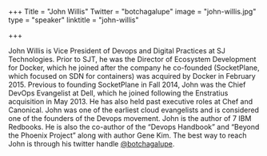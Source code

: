 +++
Title = "John Willis"
Twitter = "botchagalupe"
image = "john-willis.jpg"
type = "speaker"
linktitle = "john-willis"

+++  

John Willis is Vice President of Devops and Digital Practices at SJ Technologies.  Prior to SJT, he was the Director of Ecosystem Development for Docker, which he joined after the company he co-founded (SocketPlane, which focused on SDN for containers) was acquired by Docker in February 2015.  Previous to founding SocketPlane in Fall 2014, John was the Chief DevOps Evangelist at Dell, which he joined following the Enstratius acquisition in May 2013. He has also held past executive roles at Chef and Canonical. John was one of the earliest cloud evangelists and is considered one of the founders of the Devops movement. John is the author of 7 IBM Redbooks. He is also the co-author of the “Devops Handbook” and “Beyond the Phoenix Project” along with author Gene Kim. The
best way to reach John is through his twitter handle
[@botchagalupe](https://twitter.com/botchagalupe).
